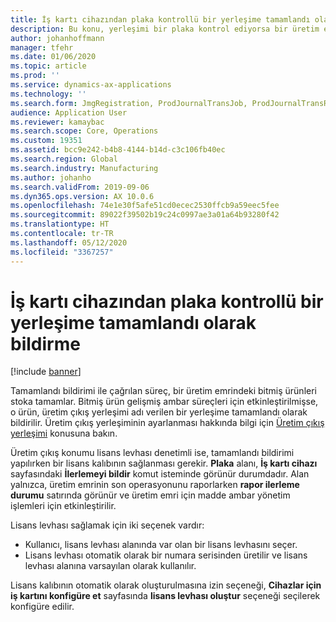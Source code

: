 ```yaml
---
title: İş kartı cihazından plaka kontrollü bir yerleşime tamamlandı olarak bildirme
description: Bu konu, yerleşimi bir plaka kontrol ediyorsa bir üretim emrindeki bitmiş ürünleri bir stoka tamamlamaya ilişkin süreci açıklamaktadır.
author: johanhoffmann
manager: tfehr
ms.date: 01/06/2020
ms.topic: article
ms.prod: ''
ms.service: dynamics-ax-applications
ms.technology: ''
ms.search.form: JmgRegistration, ProdJournalTransJob, ProdJournalTransRoute, ProdParmReportFinished
audience: Application User
ms.reviewer: kamaybac
ms.search.scope: Core, Operations
ms.custom: 19351
ms.assetid: bcc9e242-b4b8-4144-b14d-c3c106fb40ec
ms.search.region: Global
ms.search.industry: Manufacturing
ms.author: johanho
ms.search.validFrom: 2019-09-06
ms.dyn365.ops.version: AX 10.0.6
ms.openlocfilehash: 74e1e30f5afe51cd0ecec2530ffcb9a59eec5fee
ms.sourcegitcommit: 89022f39502b19c24c0997ae3a01a64b93280f42
ms.translationtype: HT
ms.contentlocale: tr-TR
ms.lasthandoff: 05/12/2020
ms.locfileid: "3367257"
---
```

# <a name="report-as-finished-to-a-license-plate-controlled-location-from-the-job-card-device"></a>İş kartı cihazından plaka kontrollü bir yerleşime tamamlandı olarak bildirme

[!include [banner](../includes/banner.md)]

Tamamlandı bildirimi ile çağrılan süreç, bir üretim emrindeki bitmiş ürünleri stoka tamamlar. Bitmiş ürün gelişmiş ambar süreçleri için etkinleştirilmişse, o ürün, üretim çıkış yerleşimi adı verilen bir yerleşime tamamlandı olarak bildirilir. Üretim çıkış yerleşiminin ayarlanması hakkında bilgi için [Üretim çıkış yerleşimi](https://docs.microsoft.com/dynamics365/unified-operations/supply-chain/production-control/production-output-location) konusuna bakın.

Üretim çıkış konumu lisans levhası denetimli ise, tamamlandı bildirimi yapılırken bir lisans kalıbının sağlanması gerekir. **Plaka** alanı, **İş kartı cihazı** sayfasındaki **İlerlemeyi bildir** komut isteminde görünür durumdadır. Alan yalnızca, üretim emrinin son operasyonunu raporlarken **rapor ilerleme durumu** satırında görünür ve üretim emri için madde ambar yönetim işlemleri için etkinleştirilir.

Lisans levhası sağlamak için iki seçenek vardır:

- Kullanıcı, lisans levhası alanında var olan bir lisans levhasını seçer.
- Lisans levhası otomatik olarak bir numara serisinden üretilir ve lisans levhası alanına varsayılan olarak kullanılır.

Lisans kalıbının otomatik olarak oluşturulmasına izin seçeneği, **Cihazlar için iş kartını konfigüre et** sayfasında **lisans levhası oluştur** seçeneği seçilerek konfigüre edilir.
